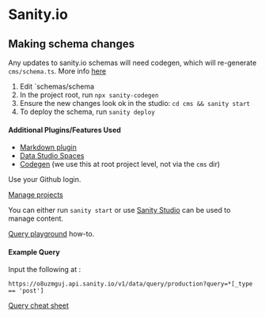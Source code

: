 # Sanity.io

## Making schema changes

Any updates to sanity.io schemas will need codegen, which will re-generate `cms/schema.ts`. More info [here](https://www.sanity.io/plugins/sanity-codegen)

1. Edit `schemas/schema
2. In the project root, run `npx sanity-codegen`
3. Ensure the new changes look ok in the studio: `cd cms && sanity start`
4. To deploy the schema, run `sanity deploy`

#### Additional Plugins/Features Used

- [Markdown plugin](https://www.sanity.io/plugins/sanity-plugin-markdown)
- [Data Studio Spaces](https://www.sanity.io/docs/spaces)
- [Codegen](https://www.sanity.io/plugins/sanity-codegen) (we use this at root project level, not via the `cms` dir)

Use your Github login.

[Manage projects](https://www.sanity.io/manage)

You can either run `sanity start` or use [Sanity Studio](https://fluttercrashcourse.sanity.studio/desk) can be used to manage content.

[Query playground](https://www.sanity.io/docs/the-vision-plugin) how-to.

#### Example Query

Input the following at [](https://groq.dev/):

`https://o8uzmguj.api.sanity.io/v1/data/query/production?query=*[_type == 'post']`

[Query cheat sheet](https://www.sanity.io/docs/query-cheat-sheet)
